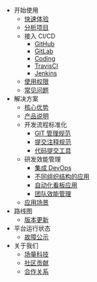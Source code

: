 - 开始使用
    - [快速体验](guide.md)
    - [分析项目](project.md)
    - 接入 CI/CD
        - [GitHub](intergration/github.md)
        - [GitLab](intergration/gitlab.md)
        - [Coding](intergration/coding.md)
        - [TravisCI](intergration/travis.md)
        - [Jenkins](intergration/jenkins.md)
    - [使用权限](permission.md)
    - [常见问题](faq.md)
- 解决方案
    - [核心优势](advantage.md)
    - [产品说明](introduction.md)
    - 开发流程标准化
        - [GIT 管理规范](flow.md)
        - [提交注释规范](commit-comment.md)
        - [代码提交工具](commits.md)
    - 研发效能管理
        - [集成 DevOps](dem/devops.md)
        - [不同组织结构的应用](dem/structure.md)
        - [自动化看板应用](dem/kanban.md)
        - [团队效能管理](dem/team.md)
    - [应用场景](usage.md)
- 路线图
    - [版本更新](updates.md)
- 平台运行状态
    - [故障公示](maintenance/failure.md)
- 关于我们
    - [场量科技](fieldtech.md)
    - [社区贡献](community.md)
    - [合作关系](partners.md)
